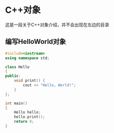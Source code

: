 # C++对象
这是一段关于C++对象介绍，并不会出现在左边的目录

## 编写HelloWorld对象
```c++
#include<iostream> 
using namespace std;

class Hello
{
public:
	void print() {
		cout << "Hello, World!";
	}
};

int main()
{
	Hello hello;
	hello.print();
	return 0;
}

```
